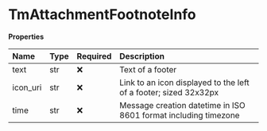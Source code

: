 # TmAttachmentFootnoteInfo

**Properties**

| Name     | Type | Required | Description                                                      |
| :------- | :--- | :------- | :--------------------------------------------------------------- |
| text     | str  | ❌       | Text of a footer                                                 |
| icon_uri | str  | ❌       | Link to an icon displayed to the left of a footer; sized 32x32px |
| time     | str  | ❌       | Message creation datetime in ISO 8601 format including timezone  |

<!-- This file was generated by liblab | https://liblab.com/ -->
